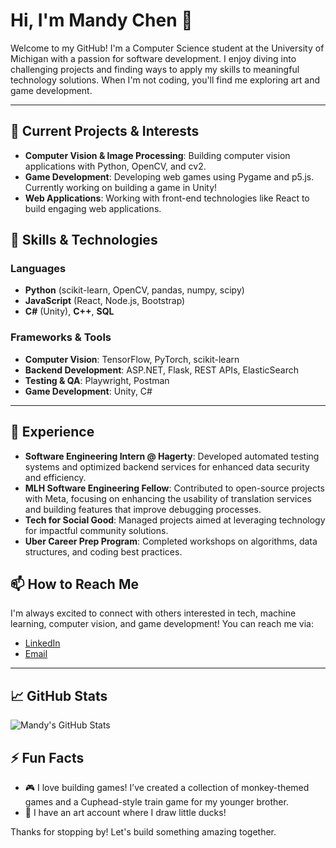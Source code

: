# Hi, I'm Mandy Chen 👋

Welcome to my GitHub! I'm a Computer Science student at the University of Michigan with a passion for software development. I enjoy diving into challenging projects and finding ways to apply my skills to meaningful technology solutions. When I'm not coding, you'll find me exploring art and game development.

---

## 🔭 Current Projects & Interests
- **Computer Vision & Image Processing**: Building computer vision applications with Python, OpenCV, and cv2.
- **Game Development**: Developing web games using Pygame and p5.js. Currently working on building a game in Unity!
- **Web Applications**: Working with front-end technologies like React to build engaging web applications.

## 🌱 Skills & Technologies
### Languages
- **Python** (scikit-learn, OpenCV, pandas, numpy, scipy)
- **JavaScript** (React, Node.js, Bootstrap)
- **C#** (Unity), **C++**, **SQL**

### Frameworks & Tools
- **Computer Vision**: TensorFlow, PyTorch, scikit-learn
- **Backend Development**: ASP.NET, Flask, REST APIs, ElasticSearch
- **Testing & QA**: Playwright, Postman
- **Game Development**: Unity, C#

---

## 🚀 Experience
- **Software Engineering Intern @ Hagerty**: Developed automated testing systems and optimized backend services for enhanced data security and efficiency.
- **MLH Software Engineering Fellow**: Contributed to open-source projects with Meta, focusing on enhancing the usability of translation services and building features that improve debugging processes.
- **Tech for Social Good**: Managed projects aimed at leveraging technology for impactful community solutions.
- **Uber Career Prep Program**: Completed workshops on algorithms, data structures, and coding best practices.

## 📫 How to Reach Me
I'm always excited to connect with others interested in tech, machine learning, computer vision, and game development! You can reach me via:
- [LinkedIn](https://www.linkedin.com/in/mandy-chen06/)
- [Email](mailto:mandyschen06@gmail.com)

---

## 📈 GitHub Stats
![Mandy's GitHub Stats](https://github-readme-stats.vercel.app/api?username=mandyschen&show_icons=true&theme=radical)

## ⚡ Fun Facts
- 🎮 I love building games! I’ve created a collection of monkey-themed games and a Cuphead-style train game for my younger brother.
- 🐥 I have an art account where I draw little ducks!

Thanks for stopping by! Let's build something amazing together.
